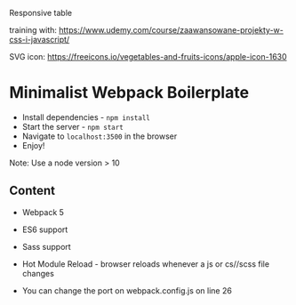 Responsive table

training with: https://www.udemy.com/course/zaawansowane-projekty-w-css-i-javascript/

SVG icon: https://freeicons.io/vegetables-and-fruits-icons/apple-icon-1630




# Minimalist Webpack Boilerplate

- Install dependencies - `npm install`
- Start the server - `npm start`
- Navigate to `localhost:3500` in the browser
- Enjoy!

Note: Use a node version > 10

## Content

- Webpack 5
- ES6 support
- Sass support
- Hot Module Reload - browser reloads whenever a js or cs//scss file changes

- You can change the port on webpack.config.js on line 26
